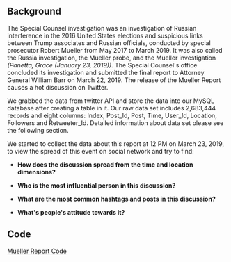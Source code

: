 ## Background

The Special Counsel investigation was an investigation of Russian interference in the 2016 United States elections and suspicious links between Trump associates and Russian officials, conducted by special prosecutor Robert Mueller from May 2017 to March 2019. It was also called the Russia investigation, the Mueller probe, and the Mueller investigation *(Panetta, Grace (January 23, 2019))*. The Special Counsel's office concluded its investigation and submitted the final report to Attorney General William Barr on March 22, 2019. The release of the Mueller Report causes a hot discussion on Twitter.

We grabbed the data from twitter API and store the data into our MySQL database after creating a table in it. Our raw data set includes 2,683,444 records and eight columns: Index, Post_Id, Post, Time, User_Id, Location, Followers and Retweeter_Id. Detailed information about data set please see the following section.

We started to collect the data about this report at 12 PM on March 23, 2019, to view the spread of this event on social network and try to find:

- **How does the discussion spread from the time and location dimensions?**

- **Who is the most influential person in this discussion?**

- **What are the most common hashtags and posts in this discussion?**

- **What's people's attitude towards it?**

## Code

[Mueller Report Code](./Mueller_Report.html)

